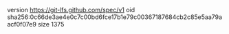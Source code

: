 version https://git-lfs.github.com/spec/v1
oid sha256:0c66de3ae4e0c7c00bd6fce17b1e79c00367187684cb2c85e5aa79aacf0f07e9
size 1375
